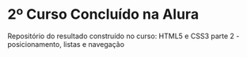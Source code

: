 # 2º Curso Concluído na Alura
 Repositório do resultado construído no curso: HTML5 e CSS3 parte 2 - posicionamento, listas e navegação

